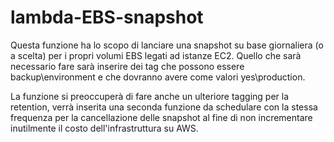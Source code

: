# lambda-EBS-snapshot
Questa funzione ha lo scopo di lanciare una snapshot su base giornaliera (o a scelta) per i propri volumi EBS legati ad istanze EC2. Quello che sarà necessario fare sarà inserire dei tag che possono essere backup\environment e che dovranno avere come valori yes\production.

La funzione si preoccuperà di fare anche un ulteriore tagging per la retention, verrà inserita una seconda funzione da schedulare con la stessa frequenza per la cancellazione delle snapshot al fine di non incrementare inutilmente il costo dell'infrastruttura su AWS.

